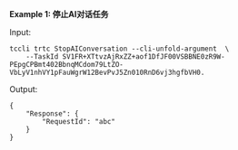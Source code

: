 **Example 1: 停止AI对话任务**



Input: 

```
tccli trtc StopAIConversation --cli-unfold-argument  \
    --TaskId SV1FR+XTtvzAjRxZZ+aof1DfJF00VSBBNE0zR9W-PEpgCPBmt402BbnqMCdom79LtZO-VbLyV1nhVY1pFauWgrW12BevPvJ5Zn010RnD6vj3hgfbVH0.
```

Output: 
```
{
    "Response": {
        "RequestId": "abc"
    }
}
```

